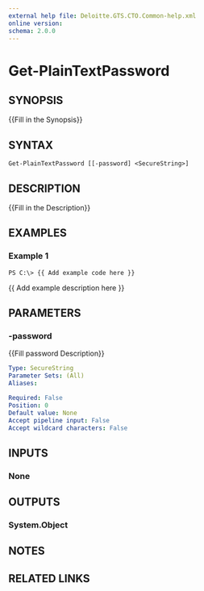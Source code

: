 ```yaml
---
external help file: Deloitte.GTS.CTO.Common-help.xml
online version: 
schema: 2.0.0
---
```


# Get-PlainTextPassword

## SYNOPSIS
{{Fill in the Synopsis}}

## SYNTAX

```
Get-PlainTextPassword [[-password] <SecureString>]
```

## DESCRIPTION
{{Fill in the Description}}

## EXAMPLES

### Example 1
```
PS C:\> {{ Add example code here }}
```

{{ Add example description here }}

## PARAMETERS

### -password
{{Fill password Description}}

```yaml
Type: SecureString
Parameter Sets: (All)
Aliases: 

Required: False
Position: 0
Default value: None
Accept pipeline input: False
Accept wildcard characters: False
```

## INPUTS

### None


## OUTPUTS

### System.Object

## NOTES

## RELATED LINKS

